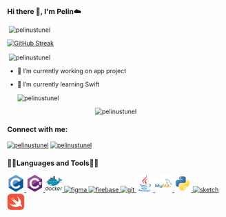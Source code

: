 ### Hi there 👋, I'm Pelin☁️

<!--
**pelinustunel/pelinustunel** is a ✨ _special_ ✨ repository because its `README.md` (this file) appears on your GitHub profile.

Here are some ideas to get you started:

- 👯 I’m looking to collaborate on ...
- 🤔 I’m looking for help with ...
- 💬 Ask me about ...
- 📫 How to reach me: ...
- 😄 Pronouns: ...
- ⚡ Fun fact: ...
-->


<p>&nbsp;<img align="center" src="https://user-images.githubusercontent.com/74038190/216656934-0dd55b98-a77e-4d26-8865-9147906e0f99.gif" alt="pelinustunel" width=100 /></p>


[![GitHub Streak](https://streak-stats.demolab.com?user=pelinustunel&theme=tokyonight-duo)](https://git.io/streak-stats)


<p>&nbsp;<img align="center" src="https://github-readme-stats.vercel.app/api?username=pelinustunel&show_icons=true&locale=en" alt="pelinustunel" /></p>



- 🔭 I’m currently working on app project 
- 🌱 I’m currently learning Swift
  

  <p><img align="center" src="https://github-readme-stats.vercel.app/api/top-langs?username=pelinustunel&show_icons=true&locale=en&layout=compact" alt="pelinustunel" /></p>
  

<p>&nbsp;<img align="right" src="https://github.com/pelinustunel/pelinustunel/assets/95417579/11aafa40-c663-4ef0-a564-bf3a4f92f1f8" alt="pelinustunel" width =300 /></p>

<h3 align="left">Connect with me:</h3>
<p align="left">
<a href="https://linkedin.com/in/pelinustunel" target="blank"><img align="center" src="https://raw.githubusercontent.com/rahuldkjain/github-profile-readme-generator/master/src/images/icons/Social/linked-in-alt.svg" alt="pelinustunel" height="30" width="40" /></a>
<a href="https://instagram.com/pelinustunel" target="blank"><img align="center" src="https://raw.githubusercontent.com/rahuldkjain/github-profile-readme-generator/master/src/images/icons/Social/instagram.svg" alt="pelinustunel" height="30" width="40" /></a>
</p>

<h3 align="left">🧚‍♀️Languages and Tools🧚‍♀️</h3>
<p align="left"> <a href="https://www.cprogramming.com/" target="_blank" rel="noreferrer"> <img src="https://raw.githubusercontent.com/devicons/devicon/master/icons/c/c-original.svg" alt="c" width="40" height="40"/> </a> <a href="https://www.w3schools.com/cs/" target="_blank" rel="noreferrer"> <img src="https://raw.githubusercontent.com/devicons/devicon/master/icons/csharp/csharp-original.svg" alt="csharp" width="40" height="40"/> </a> <a href="https://www.docker.com/" target="_blank" rel="noreferrer"> <img src="https://raw.githubusercontent.com/devicons/devicon/master/icons/docker/docker-original-wordmark.svg" alt="docker" width="40" height="40"/> </a> <a href="https://www.figma.com/" target="_blank" rel="noreferrer"> <img src="https://www.vectorlogo.zone/logos/figma/figma-icon.svg" alt="figma" width="40" height="40"/> </a> <a href="https://firebase.google.com/" target="_blank" rel="noreferrer"> <img src="https://www.vectorlogo.zone/logos/firebase/firebase-icon.svg" alt="firebase" width="40" height="40"/> </a> <a href="https://git-scm.com/" target="_blank" rel="noreferrer"> <img src="https://www.vectorlogo.zone/logos/git-scm/git-scm-icon.svg" alt="git" width="40" height="40"/> </a> <a href="https://www.java.com" target="_blank" rel="noreferrer"> <img src="https://raw.githubusercontent.com/devicons/devicon/master/icons/java/java-original.svg" alt="java" width="40" height="40"/> </a> <a href="https://www.mysql.com/" target="_blank" rel="noreferrer"> <img src="https://raw.githubusercontent.com/devicons/devicon/master/icons/mysql/mysql-original-wordmark.svg" alt="mysql" width="40" height="40"/> </a> <a href="https://www.python.org" target="_blank" rel="noreferrer"> <img src="https://raw.githubusercontent.com/devicons/devicon/master/icons/python/python-original.svg" alt="python" width="40" height="40"/> </a> <a href="https://www.sketch.com/" target="_blank" rel="noreferrer"> <img src="https://www.vectorlogo.zone/logos/sketchapp/sketchapp-icon.svg" alt="sketch" width="40" height="40"/> </a> <a href="https://developer.apple.com/swift/" target="_blank" rel="noreferrer"> <img src="https://raw.githubusercontent.com/devicons/devicon/master/icons/swift/swift-original.svg" alt="swift" width="40" height="40"/> </a> </p>
